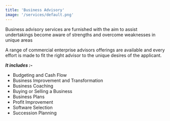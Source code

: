 ```yaml
---
title: 'Business Advisory'
image: '/services/default.png'
---
```


Business advisory services are furnished with the aim to assist undertakings become aware of strengths and overcome weaknesses in unique areas

A range of commercial enterprise advisors offerings are available and every effort is made to fit the right advisor to the unique desires of the applicant.

***It includes :-***

* Budgeting and Cash Flow
* Business Improvement and Transformation
* Business Coaching
* Buying or Selling a Business
* Business Plans
* Profit Improvement
* Software Selection
* Succession Planning